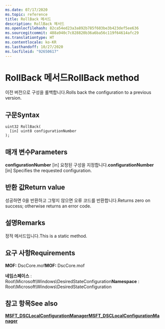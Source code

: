 ```yaml
---
ms.date: 07/17/2020
ms.topic: reference
title: RollBack 메서드
description: RollBack 메서드
ms.openlocfilehash: 82ca54ed23a3a892b785f603be3b423def5ee636
ms.sourcegitcommit: 488a940c7c828820b36a6ba56c119f64614afc29
ms.translationtype: HT
ms.contentlocale: ko-KR
ms.lasthandoff: 10/27/2020
ms.locfileid: "92650617"
---
```

# <a name="rollback-method"></a><span data-ttu-id="dec98-103">RollBack 메서드</span><span class="sxs-lookup"><span data-stu-id="dec98-103">RollBack method</span></span>

<span data-ttu-id="dec98-104">이전 버전으로 구성을 롤백합니다.</span><span class="sxs-lookup"><span data-stu-id="dec98-104">Rolls back the configuration to a previous version.</span></span>

## <a name="syntax"></a><span data-ttu-id="dec98-105">구문</span><span class="sxs-lookup"><span data-stu-id="dec98-105">Syntax</span></span>

```mof
uint32 RollBack(
  [in] uint8 configurationNumber
);
```

## <a name="parameters"></a><span data-ttu-id="dec98-106">매개 변수</span><span class="sxs-lookup"><span data-stu-id="dec98-106">Parameters</span></span>

<span data-ttu-id="dec98-107">**configurationNumber** \[in\] 요청된 구성을 지정합니다.</span><span class="sxs-lookup"><span data-stu-id="dec98-107">**configurationNumber** \[in\] Specifies the requested configuration.</span></span>

## <a name="return-value"></a><span data-ttu-id="dec98-108">반환 값</span><span class="sxs-lookup"><span data-stu-id="dec98-108">Return value</span></span>

<span data-ttu-id="dec98-109">성공하면 0을 반환하고 그렇지 않으면 오류 코드를 반환합니다.</span><span class="sxs-lookup"><span data-stu-id="dec98-109">Returns zero on success; otherwise returns an error code.</span></span>

## <a name="remarks"></a><span data-ttu-id="dec98-110">설명</span><span class="sxs-lookup"><span data-stu-id="dec98-110">Remarks</span></span>

<span data-ttu-id="dec98-111">정적 메서드입니다.</span><span class="sxs-lookup"><span data-stu-id="dec98-111">This is a static method.</span></span>

## <a name="requirements"></a><span data-ttu-id="dec98-112">요구 사항</span><span class="sxs-lookup"><span data-stu-id="dec98-112">Requirements</span></span>

<span data-ttu-id="dec98-113">**MOF:** DscCore.mof</span><span class="sxs-lookup"><span data-stu-id="dec98-113">**MOF:** DscCore.mof</span></span>

<span data-ttu-id="dec98-114">**네임스페이스** : Root\Microsoft\Windows\DesiredStateConfiguration</span><span class="sxs-lookup"><span data-stu-id="dec98-114">**Namespace** : Root\Microsoft\Windows\DesiredStateConfiguration</span></span>

## <a name="see-also"></a><span data-ttu-id="dec98-115">참고 항목</span><span class="sxs-lookup"><span data-stu-id="dec98-115">See also</span></span>

[<span data-ttu-id="dec98-116">**MSFT_DSCLocalConfigurationManager**</span><span class="sxs-lookup"><span data-stu-id="dec98-116">**MSFT_DSCLocalConfigurationManager**</span></span>](msft-dsclocalconfigurationmanager.md)
